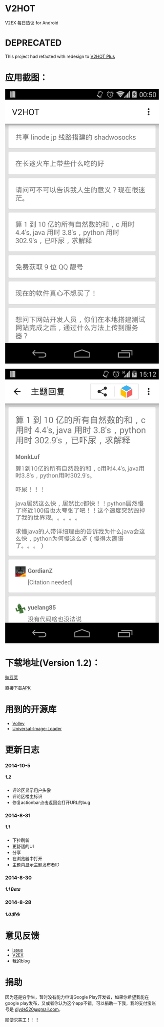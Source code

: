 V2HOT
===
V2EX 每日热议 for Android

DEPRECATED
===
This project had refacted with redesign to [V2HOT Plus](https://github.com/djyde/V2HOT-Plus)

应用截图：
===

![话题列表](screenshot/topic_list.png)

![话题内容](screenshot/topic_content.png)

下载地址(Version 1.2)：
===
[豌豆荚](http://www.wandoujia.com/apps/com.randy.client.v2hot)

[直接下载APK](http://apkcdn.qiniudn.com/V2HOT-1-2-relaese.apk)

用到的开源库
===
* [Volley](https://github.com/mcxiaoke/android-volley)
* [Universal-Image-Loader](https://github.com/nostra13/Android-Universal-Image-Loader)

更新日志
===
### 2014-10-5
##### 1.2

* 评论区显示用户头像
* 评论区楼主标识
* 修复actionbar点击返回会打开URL的bug

### 2014-8-31
##### 1.1

* 下拉刷新
* 更舒适的UI
* 分享
* 在浏览器中打开
* 主题内显示主题发布者ID 

### 2014-8-30
##### 1.1 Beta

### 2014-8-28
##### 1.0发布

意见反馈
===
* [issue](https://github.com/djyde/V2HOT/issues)
* [V2EX](http://v2ex.com/t/130456)
* [我的blog](http://djyde.github.io/2014/08/28/v2hot-release.html)

捐助
===
因为还是穷学生，暂时没有能力申请Google Play开发者，如果你希望我能在google play发布，又或者你认为这个app不错，可以捐助一下我，我的支付宝账号是 djyde520@gmail.com。



顺便求美工！！！
